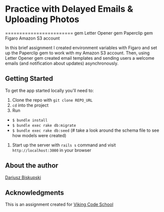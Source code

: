 # Practice with Delayed Emails & Uploading Photos
========================
gem Letter Opener
gem Paperclip
gem Figaro
Amazon S3 account

In this brief assignment I created environment variables with Figaro and set up the Paperclip gem to work with my Amazon S3 account. Then, using Letter  Opener gem created email templates and sending users a welcome emails (and notification about updates) asynchronously.


## Getting Started

To get the app started locally you'll need to:

1. Clone the repo with `git clone REPO_URL`
2. `cd` into the project
3. Run
  - `$ bundle install`
  - `$ bundle exec rake db:migrate`
  - `$ bundle exec rake db:seed`
(# take a look around the schema file to see how models were created)

1. Start up the server with `rails s` command and visit `http://localhost:3000` in your browser


## About the author
[Dariusz Biskupski](http://dariuszbiskupski.com/)

## Acknowledgments

This is an assignment created for [Viking Code School](https://www.vikingcodeschool.com/)
